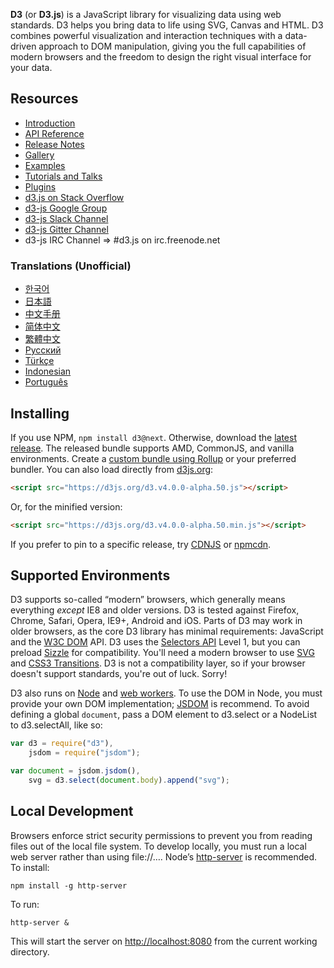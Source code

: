 **D3** (or **D3.js**) is a JavaScript library for visualizing data using web standards. D3 helps you bring data to life using SVG, Canvas and HTML. D3 combines powerful visualization and interaction techniques with a data-driven approach to DOM manipulation, giving you the full capabilities of modern browsers and the freedom to design the right visual interface for your data.

## Resources

* [Introduction](http://d3js.org/)
* [API Reference](/d3/d3/blob/master/API.md)
* [Release Notes](/d3/d3/blob/master/CHANGES.md)
* [Gallery](/d3/d3/wiki/Gallery)
* [Examples](http://bl.ocks.org/mbostock)
* [Tutorials and Talks](/d3/d3/wiki/Tutorials)
* [Plugins](/d3/d3/wiki/Plugins)
* [d3.js on Stack Overflow](http://stackoverflow.com/questions/tagged/d3.js)
* [d3-js Google Group](http://groups.google.com/group/d3-js)
* [d3-js Slack Channel](https://groups.google.com/forum/#!topic/d3-js/vJ3kxaMSkQU%5B1-25%5D)
* [d3-js Gitter Channel](https://gitter.im/d3/d3)
* d3-js IRC Channel => #d3.js on irc.freenode.net

### Translations (Unofficial)

* [한국어](/zziuni/d3/wiki)
* [日本語](/d3/d3/wiki/JP-Home)
* [中文手册](/d3/d3/wiki/API--%E4%B8%AD%E6%96%87%E6%89%8B%E5%86%8C)
* [简体中文](/d3/d3/wiki/CN-Home)
* [繁體中文](/d3/d3/wiki/TW-Home)
* [Русский](/d3/d3/wiki/API-Reference-\(русскоязычная-версия\))
* [Türkçe](/ahmetkurnaz/d3/wiki)
* [Indonesian](/widiantonugroho/d3/wiki)
* [Português](/jeanbauer/d3/wiki)

## Installing

If you use NPM, `npm install d3@next`. Otherwise, download the [latest release](https://npmcdn.com/d3@next/build/). The released bundle supports AMD, CommonJS, and vanilla environments. Create a [custom bundle using Rollup](http://bl.ocks.org/mbostock/bb09af4c39c79cffcde4) or your preferred bundler. You can also load directly from [d3js.org](https://d3js.org):

```html
<script src="https://d3js.org/d3.v4.0.0-alpha.50.js"></script>
```

Or, for the minified version:

```html
<script src="https://d3js.org/d3.v4.0.0-alpha.50.min.js"></script>
```

If you prefer to pin to a specific release, try [CDNJS](https://cdnjs.com/libraries/d3) or [npmcdn](https://npmcdn.com/d3@next/).

## Supported Environments

D3 supports so-called “modern” browsers, which generally means everything _except_ IE8 and older versions. D3 is tested against Firefox, Chrome, Safari, Opera, IE9+, Android and iOS. Parts of D3 may work in older browsers, as the core D3 library has minimal requirements: JavaScript and the [W3C DOM](http://www.w3.org/DOM/) API. D3 uses the [Selectors API](http://www.w3.org/TR/selectors-api/) Level 1, but you can preload [Sizzle](http://sizzlejs.com/) for compatibility. You'll need a modern browser to use [SVG](http://www.w3.org/TR/SVG/) and [CSS3 Transitions](http://www.w3.org/TR/css3-transitions/). D3 is not a compatibility layer, so if your browser doesn't support standards, you're out of luck. Sorry!

D3 also runs on [Node](http://nodejs.org/) and [web workers](http://www.whatwg.org/specs/web-apps/current-work/multipage/workers.html). To use the DOM in Node, you must provide your own DOM implementation; [JSDOM](https://github.com/tmpvar/jsdom) is recommend. To avoid defining a global `document`, pass a DOM element to d3.select or a NodeList to d3.selectAll, like so:

```js
var d3 = require("d3"),
    jsdom = require("jsdom");

var document = jsdom.jsdom(),
    svg = d3.select(document.body).append("svg");
```

## Local Development

Browsers enforce strict security permissions to prevent you from reading files out of the local file system. To develop locally, you must run a local web server rather than using file://…. Node’s [http-server](https://www.npmjs.com/package/http-server) is recommended. To install:

```
npm install -g http-server
```

To run:

```
http-server &
```

This will start the server on <http://localhost:8080> from the current working directory.

